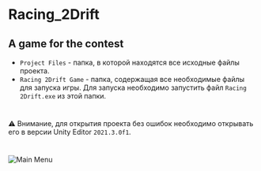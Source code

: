 # Racing_2Drift
## A game for the contest
* `Project Files` - папка, в которой находятся все исходные файлы проекта.
* `Racing 2Drift Game` - папка, содержащая все необходимые файлы для запуска игры. Для запуска необходимо запустить файл `Racing 2Drift.exe` из этой папки.
#
⚠️ Внимание, для открытия проекта без ошибок необходимо открывать его в версии Unity Editor `2021.3.0f1`.
#
![Main Menu](https://user-images.githubusercontent.com/58213582/170881631-d63c4a41-3c5c-4485-8c86-e9fcdd217813.png)
